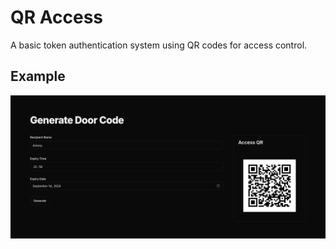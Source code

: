 # QR Access

A basic token authentication system using QR codes for access control.

## Example

![Interface](docs/web.png)

